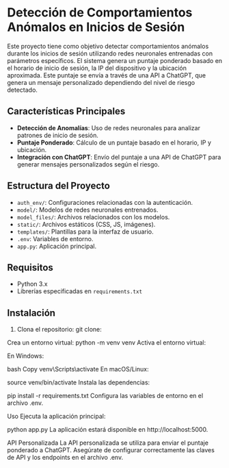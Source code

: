 # Detección de Comportamientos Anómalos en Inicios de Sesión

Este proyecto tiene como objetivo detectar comportamientos anómalos durante los inicios de sesión utilizando redes neuronales entrenadas con parámetros específicos. El sistema genera un puntaje ponderado basado en el horario de inicio de sesión, la IP del dispositivo y la ubicación aproximada. Este puntaje se envía a través de una API a ChatGPT, que genera un mensaje personalizado dependiendo del nivel de riesgo detectado.

## Características Principales

- **Detección de Anomalías**: Uso de redes neuronales para analizar patrones de inicio de sesión.
- **Puntaje Ponderado**: Cálculo de un puntaje basado en el horario, IP y ubicación.
- **Integración con ChatGPT**: Envío del puntaje a una API de ChatGPT para generar mensajes personalizados según el riesgo.

## Estructura del Proyecto

- `auth_env/`: Configuraciones relacionadas con la autenticación.
- `model/`: Modelos de redes neuronales entrenados.
- `model_files/`: Archivos relacionados con los modelos.
- `static/`: Archivos estáticos (CSS, JS, imágenes).
- `templates/`: Plantillas para la interfaz de usuario.
- `.env`: Variables de entorno.
- `app.py`: Aplicación principal.

## Requisitos

- Python 3.x
- Librerías especificadas en `requirements.txt`

## Instalación

1. Clona el repositorio:
   git clone:

Crea un entorno virtual:
python -m venv venv
Activa el entorno virtual:

En Windows:

bash
Copy
venv\Scripts\activate
En macOS/Linux:

source venv/bin/activate
Instala las dependencias:

pip install -r requirements.txt
Configura las variables de entorno en el archivo .env.

Uso
Ejecuta la aplicación principal:

python app.py
La aplicación estará disponible en http://localhost:5000.

API Personalizada
La API personalizada se utiliza para enviar el puntaje ponderado a ChatGPT. Asegúrate de configurar correctamente las claves de API y los endpoints en el archivo .env.
